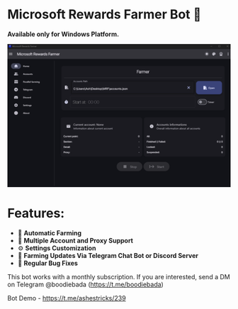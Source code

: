 # Microsoft Rewards Farmer Bot 🥇
**Available only for Windows Platform.**

![BOT Screenshot](https://github.com/ashtrobe/microsoft-rewards-farmer-bot/blob/main/bot-ss.png)

# **Features:**

- 🤖 **Automatic Farming**
- 🔢 **Multiple Account and Proxy Support**
- ⚙️ **Settings Customization**
- 📲 **Farming Updates Via Telegram Chat Bot or Discord Server**
- 🔧 **Regular Bug Fixes**

This bot works with a monthly subscription. If you are interested, send a DM on Telegram @boodiebada (https://t.me/boodiebada) 

Bot Demo - https://t.me/ashestricks/239
